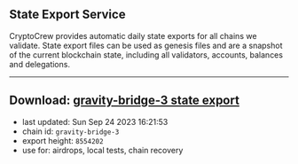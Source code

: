 ## State Export Service
CryptoCrew provides automatic daily state exports for all chains we validate. State export files can be used as genesis files and are a snapshot of the current blockchain state, including all validators, accounts, balances and delegations.

---
**Download: [gravity-bridge-3 state export](https://dl.ccvalidators.com/SERVICE/gravitybridge/gravity-bridge-3_export_8554202.json)**
---

- last updated: Sun Sep 24 2023 16:21:53
- chain id: `gravity-bridge-3`
- export height: `8554202`
- use for: airdrops, local tests, chain recovery
